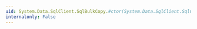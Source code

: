 ```yaml
---
uid: System.Data.SqlClient.SqlBulkCopy.#ctor(System.Data.SqlClient.SqlConnection)
internalonly: False
---
```

